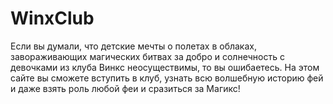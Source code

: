 # WinxClub
Если вы думали, что детские мечты о полетах в облаках, завораживающих магических битвах за добро и солнечность с девочками из клуба Винкc неосуществимы, то вы ошибаетесь. На этом сайте вы сможете вступить в клуб, узнать всю волшебную историю фей и даже взять роль любой феи и сразиться за Магикс!
